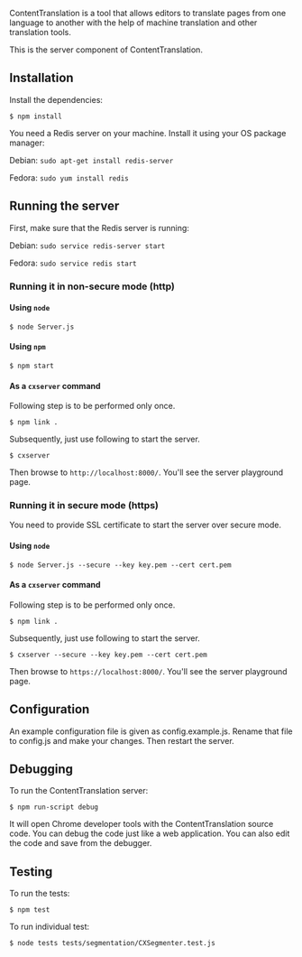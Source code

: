 ContentTranslation is a tool that allows editors to translate pages from
one language to another with the help of machine translation and other
translation tools.

This is the server component of ContentTranslation.

Installation
------------
Install the dependencies:

```$ npm install```

You need a Redis server on your machine. Install it using your OS package
manager:

Debian: ```sudo apt-get install redis-server```

Fedora: ```sudo yum install redis```

Running the server
------------------
First, make sure that the Redis server is running:

Debian: ```sudo service redis-server start```

Fedora: ```sudo service redis start```

### Running it in non-secure mode (http)

#### Using ```node```

```
$ node Server.js
```

#### Using ```npm```

```
$ npm start
```

#### As a ```cxserver``` command

Following step is to be performed only once.

```
$ npm link .
```

Subsequently, just use following to start the server.

```
$ cxserver
```

Then browse to ```http://localhost:8000/```. You'll see the server playground page.

### Running it in secure mode (https)

You need to provide SSL certificate to start the server over secure mode.


#### Using ```node```
```
$ node Server.js --secure --key key.pem --cert cert.pem
```

#### As a ```cxserver``` command

Following step is to be performed only once.

```
$ npm link .
```

Subsequently, just use following to start the server.

```
$ cxserver --secure --key key.pem --cert cert.pem
```

Then browse to ```https://localhost:8000/```. You'll see the server playground page.


Configuration
-------------
An example configuration file is given as config.example.js. Rename that file
to config.js and make your changes. Then restart the server.

Debugging
---------
To run the ContentTranslation server:

```$ npm run-script debug```

It will open Chrome developer tools with the ContentTranslation source code.
You can debug the code just like a web application. You can also edit the code
and save from the debugger.

Testing
-------
To run the tests:

```$ npm test```

To run individual test:

```$ node tests tests/segmentation/CXSegmenter.test.js```
